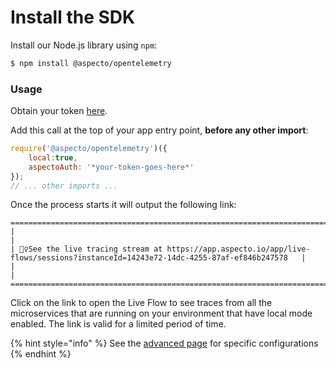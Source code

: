 # Install the SDK

Install our Node.js library using `npm`:

```bash
$ npm install @aspecto/opentelemetry
```

### Usage

Obtain your token [here](https://app.aspecto.io/app/integration/api-key).

Add this call at the top of your app entry point, **before any other import**:

```javascript
require('@aspecto/opentelemetry')({
    local:true,
    aspectoAuth: '*your-token-goes-here*'
});
// ... other imports ...
```

Once the process starts it will output the following link:

```text
=====================================================================================================================================
|                                                                                                                                   |
| 🕵️‍♀️See the live tracing stream at https://app.aspecto.io/app/live-flows/sessions?instanceId=14243e72-14dc-4255-87af-ef846b247578   |
|                                                                                                                                   |
=====================================================================================================================================
```

Click on the link to open the Live Flow to see traces from all the microservices that are running on your environment that have local mode enabled. The link is valid for a limited period of time.

{% hint style="info" %}
See the [advanced page](advanced.md) for specific configurations
{% endhint %}

